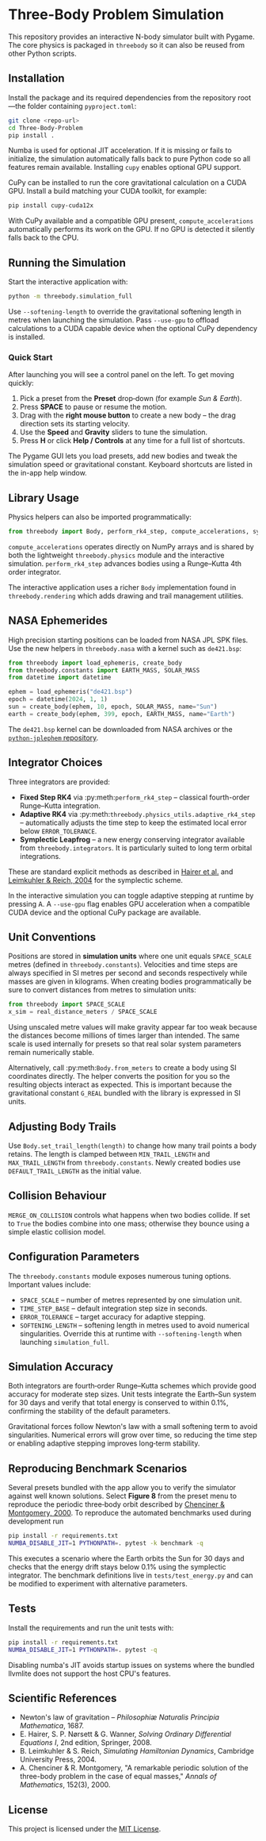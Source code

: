 # Three-Body Problem Simulation

This repository provides an interactive N-body simulator built with Pygame.  The
core physics is packaged in `threebody` so it can also be reused from other
Python scripts.

## Installation

Install the package and its required dependencies from the repository root—the
folder containing `pyproject.toml`:

```bash
git clone <repo-url>
cd Three-Body-Problem
pip install .
```

Numba is used for optional JIT acceleration. If it is missing or fails to
initialize, the simulation automatically falls back to pure Python code so all
features remain available.
Installing `cupy` enables optional GPU support.

CuPy can be installed to run the core gravitational calculation on a CUDA GPU.
Install a build matching your CUDA toolkit, for example:

```bash
pip install cupy-cuda12x
```

With CuPy available and a compatible GPU present, `compute_accelerations`
automatically performs its work on the GPU. If no GPU is detected it silently
falls back to the CPU.

## Running the Simulation

Start the interactive application with:

```bash
python -m threebody.simulation_full
```

Use `--softening-length` to override the gravitational softening length in
metres when launching the simulation.
Pass ``--use-gpu`` to offload calculations to a CUDA capable device when the
optional CuPy dependency is installed.

### Quick Start

After launching you will see a control panel on the left. To get moving quickly:

1. Pick a preset from the **Preset** drop‑down (for example *Sun & Earth*).
2. Press **SPACE** to pause or resume the motion.
3. Drag with the **right mouse button** to create a new body – the drag
   direction sets its starting velocity.
4. Use the **Speed** and **Gravity** sliders to tune the simulation.
5. Press **H** or click **Help / Controls** at any time for a full list of
   shortcuts.

The Pygame GUI lets you load presets, add new bodies and tweak the simulation
speed or gravitational constant.  Keyboard shortcuts are listed in the in-app
help window.

## Library Usage

Physics helpers can also be imported programmatically:

```python
from threebody import Body, perform_rk4_step, compute_accelerations, system_energy
```

`compute_accelerations` operates directly on NumPy arrays and is shared by both
the lightweight `threebody.physics` module and the interactive simulation.
`perform_rk4_step` advances bodies using a Runge–Kutta 4th order integrator.

The interactive application uses a richer `Body` implementation found in
`threebody.rendering` which adds drawing and trail management utilities.

## NASA Ephemerides

High precision starting positions can be loaded from NASA JPL SPK files. Use the
new helpers in ``threebody.nasa`` with a kernel such as ``de421.bsp``:

```python
from threebody import load_ephemeris, create_body
from threebody.constants import EARTH_MASS, SOLAR_MASS
from datetime import datetime

ephem = load_ephemeris("de421.bsp")
epoch = datetime(2024, 1, 1)
sun = create_body(ephem, 10, epoch, SOLAR_MASS, name="Sun")
earth = create_body(ephem, 399, epoch, EARTH_MASS, name="Earth")
```

The ``de421.bsp`` kernel can be downloaded from NASA archives or the
[``python-jplephem`` repository](https://github.com/brandon-rhodes/python-jplephem/blob/master/de421.bsp).

## Integrator Choices

Three integrators are provided:

* **Fixed Step RK4** via :py:meth:`perform_rk4_step` – classical fourth-order
  Runge–Kutta integration.
* **Adaptive RK4** via :py:meth:`threebody.physics_utils.adaptive_rk4_step` –
  automatically adjusts the time step to keep the estimated local error below
  ``ERROR_TOLERANCE``.
* **Symplectic Leapfrog** – a new energy conserving integrator available from
  ``threebody.integrators``. It is particularly suited to long term orbital
  integrations.

These are standard explicit methods as described in
[Hairer et&nbsp;al.](https://doi.org/10.1007/978-3-642-05415-1) and
[Leimkuhler &amp; Reich, 2004](https://doi.org/10.1017/CBO9780511614117) for the
symplectic scheme.

In the interactive simulation you can toggle adaptive stepping at runtime by
pressing <kbd>A</kbd>. A ``--use-gpu`` flag enables GPU acceleration when a
compatible CUDA device and the optional CuPy package are available.

## Unit Conventions

Positions are stored in **simulation units** where one unit equals
`SPACE_SCALE` metres (defined in `threebody.constants`).  Velocities and time
steps are always specified in SI metres per second and seconds respectively
while masses are given in kilograms.  When creating bodies programmatically be
sure to convert distances from metres to simulation units:

```python
from threebody import SPACE_SCALE
x_sim = real_distance_meters / SPACE_SCALE
```

Using unscaled metre values will make gravity appear far too weak because the
distances become millions of times larger than intended.  The same scale is used
internally for presets so that real solar system parameters remain numerically
stable.

Alternatively, call :py:meth:`Body.from_meters` to create a body using SI
coordinates directly. The helper converts the position for you so the resulting
objects interact as expected.  This is important because the gravitational
constant ``G_REAL`` bundled with the library is expressed in SI units.

## Adjusting Body Trails

Use `Body.set_trail_length(length)` to change how many trail points a body
retains. The length is clamped between `MIN_TRAIL_LENGTH` and
`MAX_TRAIL_LENGTH` from `threebody.constants`. Newly created bodies use
`DEFAULT_TRAIL_LENGTH` as the initial value.

## Collision Behaviour

`MERGE_ON_COLLISION` controls what happens when two bodies collide. If set to
`True` the bodies combine into one mass; otherwise they bounce using a simple
elastic collision model.

## Configuration Parameters

The `threebody.constants` module exposes numerous tuning options. Important
values include:

* ``SPACE_SCALE`` – number of metres represented by one simulation unit.
* ``TIME_STEP_BASE`` – default integration step size in seconds.
* ``ERROR_TOLERANCE`` – target accuracy for adaptive stepping.
* ``SOFTENING_LENGTH`` – softening length in metres used to avoid numerical
  singularities. Override this at runtime with ``--softening-length`` when
  launching ``simulation_full``.

## Simulation Accuracy

Both integrators are fourth‑order Runge–Kutta schemes which provide good
accuracy for moderate step sizes.  Unit tests integrate the Earth–Sun system for
30 days and verify that total energy is conserved to within 0.1%, confirming the
stability of the default parameters.

Gravitational forces follow Newton's law with a small softening term to avoid
singularities.  Numerical errors will grow over time, so reducing the time step
or enabling adaptive stepping improves long‑term stability.

## Reproducing Benchmark Scenarios

Several presets bundled with the app allow you to verify the simulator against
well known solutions.  Select **Figure 8** from the preset menu to reproduce the
periodic three‑body orbit described by [Chenciner & Montgomery, 2000](https://doi.org/10.1007/s002200050016).
To reproduce the automated benchmarks used during development run

```bash
pip install -r requirements.txt
NUMBA_DISABLE_JIT=1 PYTHONPATH=. pytest -k benchmark -q
```

This executes a scenario where the Earth orbits the Sun for 30 days and checks
that the energy drift stays below 0.1% using the symplectic integrator. The
benchmark definitions live in ``tests/test_energy.py`` and can be modified to
experiment with alternative parameters.

## Tests

Install the requirements and run the unit tests with:

```bash
pip install -r requirements.txt
NUMBA_DISABLE_JIT=1 PYTHONPATH=. pytest -q
```

Disabling numba's JIT avoids startup issues on systems where the bundled
llvmlite does not support the host CPU's features.

## Scientific References

* Newton's law of gravitation – *Philosophiæ Naturalis Principia Mathematica*, 1687.
* E. Hairer, S. P. Nørsett &amp; G. Wanner, *Solving Ordinary Differential
  Equations I*, 2nd edition, Springer, 2008.
* B. Leimkuhler &amp; S. Reich, *Simulating Hamiltonian Dynamics*, Cambridge
  University Press, 2004.
* A. Chenciner &amp; R. Montgomery, "A remarkable periodic solution of the
  three-body problem in the case of equal masses," *Annals of Mathematics*,
  152(3), 2000.

## License

This project is licensed under the [MIT License](LICENSE).
